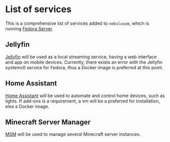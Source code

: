 # List of services

This is a comprehensive list of services added to `nebulusom`, which is running [Fedora Server](https://getfedora.org/en/server/).

## Jellyfin

[Jellyfin](https://jellyfin.org) will be used as a local streaming service, having a web interface and app on mobile devices.
Currently, there exists an error with the Jellyfin systemctl service for Fedora, thus a Docker image is preferred at this point. 

## Home Assistant

[Home Assistant](https://home-assistant.io) will be used to automate and control home devices, such as lights.
If add-ons is a requirement, a vm will be a preferred for installation, else a Docker image.

## Minecraft Server Manager

[MSM](https://msmhq.com) will be used to manage several Minecraft server instances.
